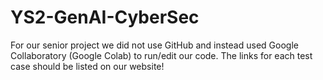 # YS2-GenAI-CyberSec
For our senior project we did not use GitHub and instead used Google Collaboratory (Google Colab) to run/edit our code.
The links for each test case should be listed on our website!
